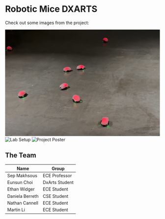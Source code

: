 # Robotic Mice DXARTS

Check out some images from the project:

![Mice Exhibit](media/mice_exhibit.png)
![Lab Setup](media/mice_lab.jpg)
![Project Poster](media/poster.jpg)

## The Team
| Name | Group |
| --- | --- |
| Sep Makhsous | ECE Professor |
| Eunsun Choi | DxArts Student |
| Ethan Widger | ECE Student |
| Daniela Berreth | CSE Student |
| Nathan Cannell | ECE Student |
|Martin Li | ECE Student |

